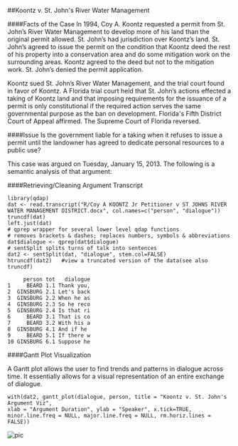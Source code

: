 ##Koontz v. St. John's River Water Management

####Facts of the Case 
In 1994, Coy A. Koontz requested a permit from St. John’s River Water Management to develop more of his land than the original permit allowed. St. John’s had jurisdiction over Koontz’s land. St. John’s agreed to issue the permit on the condition that Koontz deed the rest of his property into a conservation area and do some mitigation work on the surrounding areas. Koontz agreed to the deed but not to the mitigation work. St. John’s denied the permit application.

Koontz sued St. John’s River Water Management, and the trial court found in favor of Koontz. A Florida trial court held that St. John’s actions effected a taking of Koontz land and that imposing requirements for the issuance of a permit is only constitutional if the required action serves the same governmental purpose as the ban on development. Florida's Fifth District Court of Appeal affirmed. The Supreme Court of Florida reversed.

####Issue
Is the government liable for a taking when it refuses to issue a permit until the landowner has agreed to dedicate personal resources to a public use?

This case was argued on Tuesday, January 15, 2013. The following is a semantic analysis of that argument:

####Retrieving/Cleaning Argument Transcript

```{r}
library(qdap)
dat <- read.transcript("R/Coy A KOONTZ Jr Petitioner v ST JOHNS RIVER WATER MANAGEMENT DISTRICT.docx", col.names=c("person", "dialogue"))
truncdf(dat)
left.just(dat)
# qprep wrapper for several lower level qdap functions
# removes brackets & dashes; replaces numbers, symbols & abbreviations
dat$dialogue <- qprep(dat$dialogue)  
# sentSplit splits turns of talk into sentences
dat2 <- sentSplit(dat, "dialogue", stem.col=FALSE)  
htruncdf(dat2)   #view a truncated version of the data(see also truncdf)
```

```
     person tot   dialogue
1     BEARD 1.1 Thank you,
2  GINSBURG 2.1 Let's back
3  GINSBURG 2.2 When he as
4  GINSBURG 2.3 So he reco
5  GINSBURG 2.4 Is that ri
6     BEARD 3.1 That is co
7     BEARD 3.2 With his a
8  GINSBURG 4.1 And if he 
9     BEARD 5.1 If there w
10 GINSBURG 6.1 Suppose he
```

####Gantt Plot Visualization

A Gantt plot allows the user to find trends and patterns in dialogue across time. It essentially allows for a visual representation of an entire exchange of dialogue.

```{r}
with(dat2, gantt_plot(dialogue, person, title = "Koontz v. St. John's Argument Viz",  
xlab = "Argument Duration", ylab = "Speaker", x.tick=TRUE, minor.line.freq = NULL, major.line.freq = NULL, rm.horiz.lines = FALSE))
```

![pic](https://camo.githubusercontent.com/a13bc83dba83684e3acf0390c1454e282c460513/687474703a2f2f706174656c6c69732e66696c65732e776f726470726573732e636f6d2f323031342f30342f72706c6f74362e706e67)

